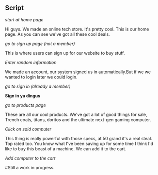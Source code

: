 Script
------

*start at home page*

Hi guys. We made an online tech store. It's pretty cool. This is our home page. As you can see we've got all these cool deals.

*go to sign up page (not a member)*

This is where users can sign up for our website to buy stuff. 

*Enter random information*

We made an account, our system signed us in automatically.But if we we wanted to login later we could login. 

*go to sign in (already a member)*

**Sign in ya dingus**

*go to products page*

These are all our cool products. We've got a lot of good things for sale, Trench coats, titans, doritos and the ultimate next-gen gaming computer. 

*Click on said computer*

This thing is really powerful with those specs, at 50 grand it's a real steal. Top rated too. You know what I've been saving up for some time I think I'd like to buy this beast of a machine. We can add it to the cart.

*Add computer to the cart*

#Still a work in progress.
